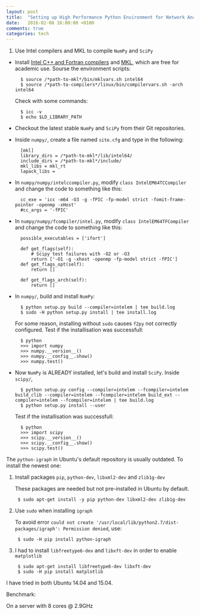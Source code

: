 ```yaml
---
layout: post
title:  "Setting up High Performance Python Environment for Network Analysis"
date:   2016-02-08 16:00:00 +0100
comments: true
categories: tech
---
```


1. Use Intel compilers and MKL to compile `NumPy` and `SciPy`

* Install [Intel C++ and Fortran compilers](https://software.intel.com/en-us/intel-compilers) and [MKL](https://software.intel.com/en-us/intel-mkl), which are free for academic use. Sourse the environment scripts:

		$ source /*path-to-mkl*/bin/mklvars.sh intel64
		$ source /*path-to-compilers*/linux/bin/compilervars.sh -arch intel64

	Check with some commands:

		$ icc -v
		$ echo $LD_LIBRARY_PATH
    
* Checkout the latest stable `NumPy` and `SciPy` from their Git repositories.
    
* Inside `numpy/`, create a file named `site.cfg` and type in the following:
        
        [mkl]
        library_dirs = /*path-to-mkl*/lib/intel64/
        include_dirs = /*path-to-mkl*/include/
        mkl_libs = mkl_rt
        lapack_libs =

* In `numpy/numpy/intelccompiler.py`, modify `class IntelEM64TCCompiler` and change the code to something like this:

        cc_exe = 'icc -m64 -O3 -g -fPIC -fp-model strict -fomit-frame-pointer -openmp -xHost'
        #cc_args = '-fPIC'

* In `numpy/numpy/fcompiler/intel.py`, modify `class IntelEM64TFCompiler` and change the code to something like this:

		possible_executables = ['ifort']

		def get_flags(self):
			# Scipy test failures with -O2 or -O3
			return ['-O1 -g -xhost -openmp -fp-model strict -fPIC']
		def get_flags_opt(self):
  			return []

		def get_flags_arch(self):
			return []

* In `numpy/`, build and install `NumPy`:

		$ python setup.py build --compiler=intelem | tee build.log
		$ sudo -H python setup.py install | tee install.log

	For some reason, installing without `sudo` causes `f2py` not correctly configured. Test if the installisation was successfull:

		$ python
		>>> import numpy
		>>> numpy.__version__()
		>>> numpy.__config__.show()
		>>> numpy.test()

* Now `NumPy` is ALREADY installed, let's build and install `SciPy`. Inside `scipy/`,

		$ python setup.py config --compiler=intelem --fcompiler=intelem build_clib --compiler=intelem --fcompiler=intelem build_ext --compiler=intelem --fcompiler=intelem | tee build.log
		$ python setup.py install --user

	Test if the installisation was successfull:

		$ python
		>>> import scipy
		>>> scipy.__version__()
		>>> scipy.__config__.show()
		>>> scipy.test()


The `python-igraph` in Ubuntu's default repository is usually outdated. To install the newest one:

1. Install packages `pip`, `python-dev`, `libxml2-dev` and `zlib1g-dev`

   These packages are needed but not pre-installed in Ubuntu by default.

        $ sudo apt-get install -y pip python-dev libxml2-dev zlib1g-dev

2. Use `sudo` when installing `igraph`

   To avoid error `could not create '/usr/local/lib/python2.7/dist-packages/igraph': Permission denied`, use:
    
        $ sudo -H pip install python-igraph

3. I had to install `libfreetype6-dev` and `libxft-dev` in order to enable `matplotlib`

        $ sudo apt-get install libfreetype6-dev libxft-dev
        $ sudo -H pip install matplotlib

I have tried in both Ubuntu 14.04 and 15.04.

Benchmark:

On a server with 8 cores @ 2.9GHz
